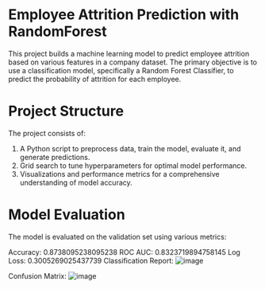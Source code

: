 # Employee Attrition Prediction with RandomForest

This project builds a machine learning model to predict employee attrition based on various features in a company dataset. The primary objective is to use a classification model, specifically a Random Forest Classifier, to predict the probability of attrition for each employee.

# Project Structure
The project consists of:
1. A Python script to preprocess data, train the model, evaluate it, and generate predictions.
2. Grid search to tune hyperparameters for optimal model performance.
3. Visualizations and performance metrics for a comprehensive understanding of model accuracy.

# Model Evaluation
The model is evaluated on the validation set using various metrics:

Accuracy: 0.8738095238095238
ROC AUC: 0.8323719894758145
Log Loss:  0.3005269025437739
Classification Report:
![image](https://github.com/user-attachments/assets/a8892397-5658-458d-84dd-da09d90504ad)

Confusion Matrix:
![image](https://github.com/user-attachments/assets/0c051720-4368-4cb1-b5ac-71a18a8b3831)

